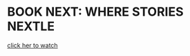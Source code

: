 # BOOK NEXT: WHERE STORIES NEXTLE
[click her to watch](https://drive.google.com/file/d/1uZRTMvDnH4XiqNn957cyrSfw9Z9b43_j/view?usp=sharing)
